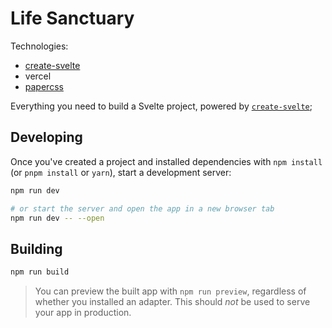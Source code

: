 # Life Sanctuary
 Technologies:
  - [create-svelte](https://github.com/sveltejs/kit/tree/master/packages/create-svelte)
  - vercel 
  - [papercss](https://www.getpapercss.com/)

Everything you need to build a Svelte project, powered by [`create-svelte`](https://github.com/sveltejs/kit/tree/master/packages/create-svelte);

## Developing

Once you've created a project and installed dependencies with `npm install` (or `pnpm install` or `yarn`), start a development server:

```bash
npm run dev

# or start the server and open the app in a new browser tab
npm run dev -- --open
```

## Building

```bash
npm run build
```

> You can preview the built app with `npm run preview`, regardless of whether you installed an adapter. This should _not_ be used to serve your app in production.
